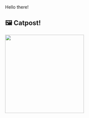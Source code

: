 Hello there!



## 🖼️ Catpost!

<sub>
    <img src="https://cdn2.thecatapi.com/images/blv.jpg" height="256">
</sub>

